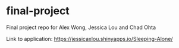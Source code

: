 # final-project
Final project repo for Alex Wong, Jessica Lou and Chad Ohta

Link to application: https://jessicaxlou.shinyapps.io/Sleeping-Alone/
